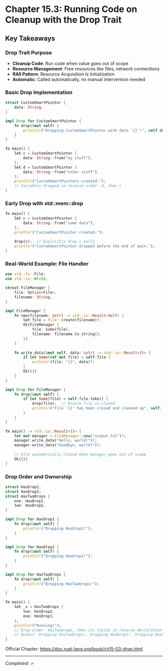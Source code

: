 # Chapter 15.3: Running Code on Cleanup with the Drop Trait

## Key Takeaways

### Drop Trait Purpose
- **Cleanup Code**: Run code when value goes out of scope
- **Resource Management**: Free resources like files, network connections
- **RAII Pattern**: Resource Acquisition Is Initialization
- **Automatic**: Called automatically, no manual intervention needed

### Basic Drop Implementation
```rust
struct CustomSmartPointer {
    data: String,
}

impl Drop for CustomSmartPointer {
    fn drop(&mut self) {
        println!("Dropping CustomSmartPointer with data `{}`!", self.data);
    }
}

fn main() {
    let c = CustomSmartPointer {
        data: String::from("my stuff"),
    };
    let d = CustomSmartPointer {
        data: String::from("other stuff"),
    };
    println!("CustomSmartPointers created.");
    // Variables dropped in reverse order: d, then c
}
```

### Early Drop with std::mem::drop
```rust
fn main() {
    let c = CustomSmartPointer {
        data: String::from("some data"),
    };
    println!("CustomSmartPointer created.");
    
    drop(c);  // Explicitly drop c early
    println!("CustomSmartPointer dropped before the end of main.");
}
```

### Real-World Example: File Handler
```rust
use std::fs::File;
use std::io::Write;

struct FileManager {
    file: Option<File>,
    filename: String,
}

impl FileManager {
    fn new(filename: &str) -> std::io::Result<Self> {
        let file = File::create(filename)?;
        Ok(FileManager {
            file: Some(file),
            filename: filename.to_string(),
        })
    }
    
    fn write_data(&mut self, data: &str) -> std::io::Result<()> {
        if let Some(ref mut file) = self.file {
            writeln!(file, "{}", data)?;
        }
        Ok(())
    }
}

impl Drop for FileManager {
    fn drop(&mut self) {
        if let Some(file) = self.file.take() {
            drop(file);  // Ensure file is closed
            println!("File '{}' has been closed and cleaned up", self.filename);
        }
    }
}

fn main() -> std::io::Result<()> {
    let mut manager = FileManager::new("output.txt")?;
    manager.write_data("Hello, world!")?;
    manager.write_data("Goodbye, world!")?;
    
    // File automatically closed when manager goes out of scope
    Ok(())
}
```

### Drop Order and Ownership
```rust
struct HasDrop1;
struct HasDrop2;
struct HasTwoDrops {
    one: HasDrop1,
    two: HasDrop2,
}

impl Drop for HasDrop1 {
    fn drop(&mut self) {
        println!("Dropping HasDrop1!");
    }
}

impl Drop for HasDrop2 {
    fn drop(&mut self) {
        println!("Dropping HasDrop2!");
    }
}

impl Drop for HasTwoDrops {
    fn drop(&mut self) {
        println!("Dropping HasTwoDrops!");
    }
}

fn main() {
    let _x = HasTwoDrops {
        two: HasDrop2,
        one: HasDrop1,
    };
    println!("Running!");
    // Drop order: HasTwoDrops, then its fields in reverse declaration order
    // Output: Dropping HasTwoDrops!, Dropping HasDrop1!, Dropping HasDrop2!
}
```

Official Chapter: https://doc.rust-lang.org/book/ch15-03-drop.html

---
*Completed: ✓*